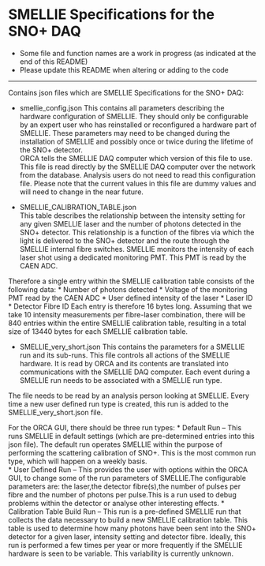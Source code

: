 SMELLIE Specifications for the SNO+ DAQ
=======

* Some file and function names are a work in progress (as indicated at the end of this README)  
* Please update this README when altering or adding to the code  

-------------------------


Contains json files which are SMELLIE Specifications for the SNO+ DAQ:  

* smellie_config.json 
This contains all parameters describing the hardware configuration of SMELLIE. They should only be configurable by an expert user who has reinstalled or reconfigured a hardware part of SMELLIE. These parameters may need to be changed during the installation of SMELLIE and possibly once or twice during the lifetime of the SNO+ detector.   
ORCA tells the SMELLIE DAQ computer which version of this file to use.
This file is read directly by the SMELLIE DAQ computer over the network from the database. 
Analysis users do not need to read this configuration file. 
Please note that the current values in this file are dummy values and will need to change in the near future. 

* SMELLIE_CALIBRATION_TABLE.json   
This table describes the relationship between the intensity setting for any given SMELLIE laser and the number of photons detected in the SNO+ detector. This relationship is a function of the fibres via which the light is delivered to the SNO+ detector and the route through the SMELLIE internal fibre switches. SMELLIE monitors the intensity of each laser shot using a dedicated monitoring PMT. This PMT is read by the CAEN ADC. 

Therefore a single entry within the SMELLIE calibration table consists of the following data:
	* Number of photons detected 
	* Voltage of the monitoring PMT read by the CAEN ADC
	* User defined intensity of the laser 
	* Laser ID
	* Detector Fibre ID
Each entry is therefore 16 bytes long. Assuming that we take 10 intensity measurements per fibre-laser combination, there will be 840 entries within the entire SMELLIE calibration table, resulting in a total size of 13440 bytes for each SMELLIE calibration table.

* SMELLIE_very_short.json
This contains the parameters for a SMELLIE run and its sub-runs. This file controls all actions of the SMELLIE hardware. It is read by ORCA and its contents are translated into communications with the SMELLIE DAQ computer. Each event during a SMELLIE run needs to be associated with a SMELLIE run type.

The file needs to be read by an analysis person looking at SMELLIE. Every time a new user defined run type is created, this run is added to the SMELLIE_very_short.json file. 

For the ORCA GUI, there should be three run types:
	* Default Run – This runs SMELLIE in default settings (which are pre-determined entries into this json file). The default run operates SMELLIE within the purpose of performing the scattering calibration of SNO+. This is the most common run type, which will happen on a weekly basis.  
	* User Defined Run – This provides the user with options within the ORCA GUI, to change some of the run parameters of SMELLIE.The configurable parameters are:	the laser,the detector fibre(s),the number of pulses per fibre and the number of photons per pulse.This is a run used to debug problems within the detector or analyse other interesting effects.
	* Calibration Table Build Run – This run is a pre-defined SMELLIE run that collects the data necessary to build a new SMELLIE calibration table. This table is used to determine how many photons have been sent into the SNO+ detector for a given laser, intensity setting and detector fibre. Ideally, this run is performed a few times per year or more frequently if the SMELLIE hardware is seen to be variable. This variability is currently unknown.  
